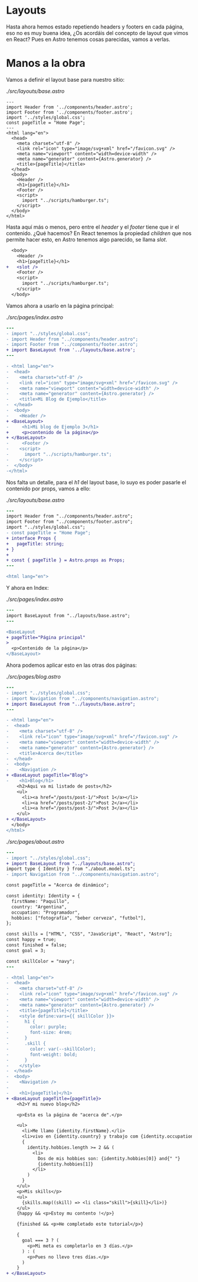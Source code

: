 # Layouts

Hasta ahora hemos estado repetiendo headers y footers en cada página, eso no es muy buena idea, ¿Os acordáis del concepto de layout que vimos en React? Pues en Astro tenemos cosas parecidas, vamos a verlas.

# Manos a la obra

Vamos a definir el layout base para nuestro sitio:

_./src/layouts/base.astro_

```astro
---
import Header from '../components/header.astro';
import Footer from '../components/footer.astro';
import '../styles/global.css';
const pageTitle = "Home Page";
---
<html lang="en">
  <head>
    <meta charset="utf-8" />
    <link rel="icon" type="image/svg+xml" href="/favicon.svg" />
    <meta name="viewport" content="width=device-width" />
    <meta name="generator" content={Astro.generator} />
    <title>{pageTitle}</title>
  </head>
  <body>
    <Header />
    <h1>{pageTitle}</h1>
    <Footer />
    <script>
      import "../scripts/hamburger.ts";
    </script>
  </body>
</html>
```

Hasta aquí más o menos, pero entre el _header_ y el _footer_ tiene que ir el contenido. ¿Qué hacemos? En React tenemos la propiedad _children_ que nos permite hacer esto, en Astro tenemos algo parecido, se llama _slot_.

```diff
  <body>
    <Header />
    <h1>{pageTitle}</h1>
+   <slot />
    <Footer />
    <script>
      import "../scripts/hamburger.ts";
    </script>
  </body>
```

Vamos ahora a usarlo en la página principal:

_./src/pages/index.astro_

```diff
---
- import "../styles/global.css";
- import Header from "../components/header.astro";
- import Footer from "../components/footer.astro";
+ import BaseLayout from '../layouts/base.astro';
---

- <html lang="en">
-  <head>
-    <meta charset="utf-8" />
-    <link rel="icon" type="image/svg+xml" href="/favicon.svg" />
-    <meta name="viewport" content="width=device-width" />
-    <meta name="generator" content={Astro.generator} />
-    <title>Mi Blog de Ejemplo</title>
-  </head>
-  <body>
-    <Header />
+ <BaseLayout>
-     <h1>Mi blog de Ejemplo 3</h1>
+     <p>contenido de la página</p>
+ </BaseLayout>
-     <Footer />
-    <script>
-      import "../scripts/hamburger.ts";
-    </script>
-  </body>
-</html>
```

Nos falta un detalle, para el _h1_ del layout base, lo suyo es poder pasarle el contenido por props, vamos a ello:

_./src/layouts/base.astro_

```diff
---
import Header from "../components/header.astro";
import Footer from "../components/footer.astro";
import "../styles/global.css";
- const pageTitle = "Home Page";
+ interface Props {
+   pageTitle: string;
+ }
+
+ const { pageTitle } = Astro.props as Props;
---

<html lang="en">
```

Y ahora en Index:

_./src/pages/index.astro_

```diff
---
import BaseLayout from "../layouts/base.astro";
---

<BaseLayout
+ pageTitle="Página principal"
>
  <p>Contenido de la página</p>
</BaseLayout>
```

Ahora podemos aplicar esto en las otras dos páginas:

_./src/pages/blog.astro_

```diff
---
- import "../styles/global.css";
- import Navigation from "../components/navigation.astro";
+ import BaseLayout from "../layouts/base.astro";
---
```

```diff
- <html lang="en">
-  <head>
-    <meta charset="utf-8" />
-    <link rel="icon" type="image/svg+xml" href="/favicon.svg" />
-    <meta name="viewport" content="width=device-width" />
-    <meta name="generator" content={Astro.generator} />
-    <title>Acerca de</title>
-  </head>
-  <body>
-    <Navigation />
+ <BaseLayout pageTitle="Blog">
-    <h1>Blog</h1>
    <h2>Aqui va mi listado de posts</h2>
    <ul>
      <li><a href="/posts/post-1/">Post 1</a></li>
      <li><a href="/posts/post-2/">Post 2</a></li>
      <li><a href="/posts/post-3/">Post 3</a></li>
    </ul>
+ </BaseLayout>
  </body>
</html>
```

_./src/pages/about.astro_

```diff
---
- import "../styles/global.css";
+ import BaseLayout from "../layouts/base.astro";
import type { Identity } from "./about.model.ts";
- import Navigation from "../components/navigation.astro";

const pageTitle = "Acerca de dinámico";

const identity: Identity = {
  firstName: "Paquillo",
  country: "Argentina",
  occupation: "Programador",
  hobbies: ["fotografía", "beber cerveza", "futbol"],
};

const skills = ["HTML", "CSS", "JavaScript", "React", "Astro"];
const happy = true;
const finished = false;
const goal = 3;

const skillColor = "navy";
---
```

```diff
- <html lang="en">
-  <head>
-    <meta charset="utf-8" />
-    <link rel="icon" type="image/svg+xml" href="/favicon.svg" />
-    <meta name="viewport" content="width=device-width" />
-    <meta name="generator" content={Astro.generator} />
-    <title>{pageTitle}</title>
-    <style define:vars={{ skillColor }}>
-      h1 {
-        color: purple;
-        font-size: 4rem;
-      }
-      .skill {
-        color: var(--skillColor);
-        font-weight: bold;
-      }
-    </style>
-  </head>
-  <body>
-    <Navigation />
-
-    <h1>{pageTitle}</h1>
+ <BaseLayout pageTitle={pageTitle}>
    <h2>Y mi nuevo blog</h2>

    <p>Esta es la página de "acerca de".</p>

    <ul>
      <li>Me llamo {identity.firstName}.</li>
      <li>vivo en {identity.country} y trabajo com {identity.occupation}.</li>
      {
        identity.hobbies.length >= 2 && (
          <li>
            Dos de mis hobbies son: {identity.hobbies[0]} and{" "}
            {identity.hobbies[1]}
          </li>
        )
      }
    </ul>
    <p>Mis skills</p>
    <ul>
      {skills.map((skill) => <li class="skill">{skill}</li>)}
    </ul>
    {happy && <p>Estoy mu contento !</p>}

    {finished && <p>He completado este tutorial</p>}

    {
      goal === 3 ? (
        <p>Mi meta es completarlo en 3 días.</p>
      ) : (
        <p>Pues no llevo tres días.</p>
      )
    }
+ </BaseLayout>
```
